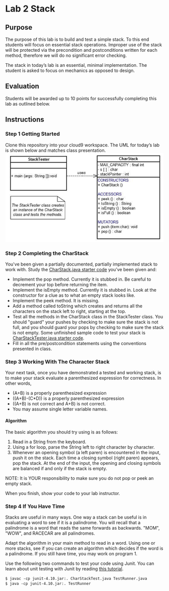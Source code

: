 # Lab 2 Stack
## Purpose
The purpose of this lab is to build and test a simple stack.  To this end students will focus on essential stack operations.  Improper use of the stack will be protected via the precondition and postconditions written for each method, therefore we will do no significant error checking.

The stack in today’s lab is an essential, minimal implementation.  The student is asked to focus on mechanics as opposed to design.

## Evaluation
Students will be awarded up to 10 points for successfully completing this lab as outlined below.

## Instructions
### Step 1 Getting Started
Clone this repository into your cloud9 workspace. The UML for today’s lab is shown below and matches class presentation.
![UML](/images/UML.png)

### Step 2 Completing the CharStack
You've been given a partially documented, partially implemented stack to work with. Study the [CharStack.java starter code](CharStack.java) you’ve been given and:
* Implement the pop method.  Currently it is stubbed in.  Be careful to decrement your top before returning the item.
* Implement the isEmpty method. Currently it is stubbed in. Look at the constructor for a clue as to what an empty stack looks like.
*	Implement the peek method.  It is missing.
*	Add a method called toString which creates and returns all the characters on the stack left to right, starting at the top.
*	Test all the methods in the CharStack class in the StackTester class. You should "guard" your pushes by checking to make sure the stack is not full, and you should guard your pops by checking to make sure the stack is not empty. Some unfinished sample code to test your stack is [CharStackTester.java starter code](CharStackTester.java).
*	Fill in all the pre/postcondition statements using the conventions presented in class.

### Step 3 Working With The Character Stack
Your next task, once you have demonstrated a tested and working stack, is to make your stack evaluate a parenthesized expression for correctness.  In other words,
* (A+B) is a properly parenthesized expression
* ((A+B)-(C*D)) is a properly parenthesized expression
* ((A+B) is not correct and A+B) is not correct.
* You may assume single letter variable names.

#### Algorithm
The basic algorithm you should try using is as follows:
1.	Read in a String from the keyboard.
2.	Using a for loop, parse the String left to right character by character.
3.	Whenever an opening symbol (a left paren) is encountered in the input, push it on the stack. Each time a closing symbol (right paren) appears, pop the stack. At the end of the input, the opening and closing symbols are balanced if and only if the stack is empty.

NOTE: It is YOUR responsibility to make sure you do not pop or peek an empty stack.

When you finish, show your code to your lab instructor.

### Step 4 If You Have Time
Stacks are useful in many ways.  One way a stack can be useful is in evaluating a word to see if it is a palindrome. You will recall that a palindrome is a word that reads the same forwards as backwards.  "MOM", "WOW", and RACECAR are all palindromes.

Adapt the algorithm in your main method to read in a word.  Using one or more stacks, see if you can create an algorithm which decides if the word is a palindrome. If you still have time, you may work on program 1.

Use the following two commands to test your code using Junit. You can learn about unit testing with Junit by reading [this tutorial](https://www.tutorialspoint.com/junit/index.htm).
```shell
$ javac -cp junit-4.10.jar:. CharStackTest.java TestRunner.java
$ java -cp junit-4.10.jar:. TestRunner
```